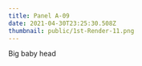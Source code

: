 ```yaml
---
title: Panel A-09
date: 2021-04-30T23:25:30.508Z
thumbnail: public/1st-Render-11.png
---
```

Big baby head